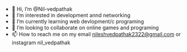 - 👋 Hi, I’m @Nil-vedpathak
- 👀 I’m interested in development annd networking
- 🌱 I’m currently learning web devlopment/c programing
- 💞️ I’m looking to collaborate on online games and programing
- 📫 How to reach me on my email nileshvedpathak2322@gmail.com or instagram nil_vedpathak

<!---
Nil-vedpathak/Nil-vedpathak is a ✨ special ✨ repository because its `README.md` (this file) appears on your GitHub profile.
You can click the Preview link to take a look at your changes.
--->
